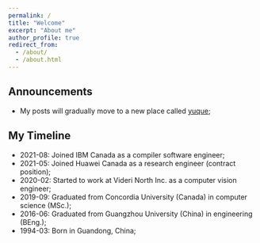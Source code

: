 ```yaml
---
permalink: /
title: "Welcome"
excerpt: "About me"
author_profile: true
redirect_from:
  - /about/
  - /about.html
---
```


## Announcements

- My posts will gradually move to a new place called [yuque](https://www.yuque.com/laihaotao);

## My Timeline

- 2021-08: Joined IBM Canada as a compiler software engineer;
- 2021-05: Joined Huawei Canada as a research engineer (contract position);
- 2020-02: Started to work at Videri North Inc. as a computer vision engineer;
- 2019-09: Graduated from Concordia University (Canada) in computer science (MSc.);
- 2016-06: Graduated from Guangzhou University (China) in engineering (BEng.);
- 1994-03: Born in Guandong, China;
